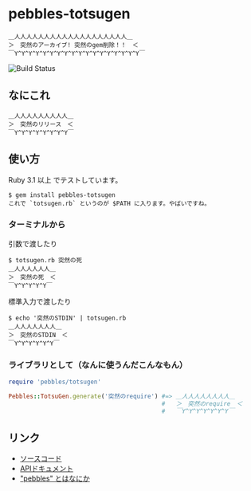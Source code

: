 # pebbles-totsugen

```plaintext
＿人人人人人人人人人人人人人人人人人人人＿
＞　突然のアーカイブ! 突然のgem削除！！　＜
￣Y^Y^Y^Y^Y^Y^Y^Y^Y^Y^Y^Y^Y^Y^Y^Y^Y^Y￣
```

![Build Status](https://github.com/kachick/pebbles-totsugen/actions/workflows/test_behaviors.yml/badge.svg?branch=main)

## なにこれ

```plaintext
＿人人人人人人人人人＿
＞　突然のリリース　＜
￣Y^Y^Y^Y^Y^Y^Y^Y￣
```

## 使い方

Ruby 3.1 以上 でテストしています。

```console
$ gem install pebbles-totsugen
これで `totsugen.rb` というのが $PATH に入ります。やばいですね。
```

### ターミナルから

引数で渡したり

```console
$ totsugen.rb 突然の死
＿人人人人人人＿
＞　突然の死　＜
￣Y^Y^Y^Y^Y￣
```

標準入力で渡したり

```console
$ echo '突然のSTDIN' | totsugen.rb
＿人人人人人人人＿
＞　突然のSTDIN　＜
￣Y^Y^Y^Y^Y^Y￣
```

### ライブラリとして（なんに使うんだこんなもん）

```ruby
require 'pebbles/totsugen'

Pebbles::TotsuGen.generate('突然のrequire') #=> ＿人人人人人人人人＿
                                           #   ＞　突然のrequire　＜
                                           #   ￣Y^Y^Y^Y^Y^Y^Y￣

```

## リンク

* [ソースコード](https://github.com/kachick/pebbles-totsugen)
* [APIドキュメント](https://kachick.github.io/pebbles-totsugen/)
* ["pebbles" とはなにか](https://randd.kwappa.net/2010/12/19/192/)

